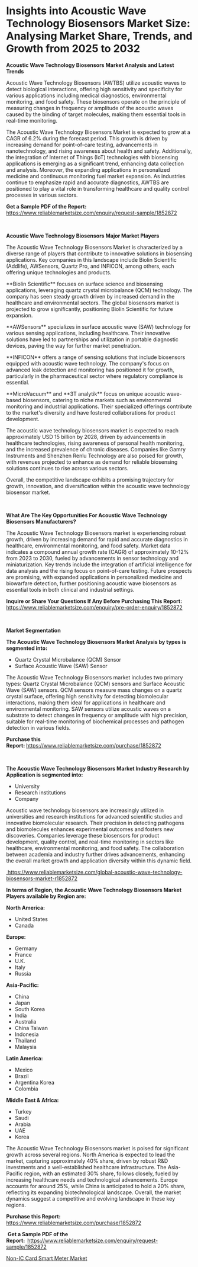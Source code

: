 <p><h1>Insights into Acoustic Wave Technology Biosensors Market Size: Analysing Market Share, Trends, and Growth from 2025 to 2032</h1></p><p><strong>Acoustic Wave Technology Biosensors Market Analysis and Latest Trends</strong></p>
<p><p>Acoustic Wave Technology Biosensors (AWTBS) utilize acoustic waves to detect biological interactions, offering high sensitivity and specificity for various applications including medical diagnostics, environmental monitoring, and food safety. These biosensors operate on the principle of measuring changes in frequency or amplitude of the acoustic waves caused by the binding of target molecules, making them essential tools in real-time monitoring.</p><p>The Acoustic Wave Technology Biosensors Market is expected to grow at a CAGR of 6.2% during the forecast period. This growth is driven by increasing demand for point-of-care testing, advancements in nanotechnology, and rising awareness about health and safety. Additionally, the integration of Internet of Things (IoT) technologies with biosensing applications is emerging as a significant trend, enhancing data collection and analysis. Moreover, the expanding applications in personalized medicine and continuous monitoring fuel market expansion. As industries continue to emphasize rapid and accurate diagnostics, AWTBS are positioned to play a vital role in transforming healthcare and quality control processes in various sectors.</p></p>
<p><strong>Get a Sample PDF of the Report:&nbsp;</strong> <a href="https://www.reliablemarketsize.com/enquiry/request-sample/1852872?utm_campaign=2413&utm_medium=2&utm_source=Github&utm_content=ia&utm_term=07042025&utm_id=acoustic-wave-technology-biosensors">https://www.reliablemarketsize.com/enquiry/request-sample/1852872</a></p>
<p>&nbsp;</p>
<p><strong>Acoustic Wave Technology Biosensors Major Market Players</strong></p>
<p><p>The Acoustic Wave Technology Biosensors Market is characterized by a diverse range of players that contribute to innovative solutions in biosensing applications. Key companies in this landscape include Biolin Scientific (Addlife), AWSensors, Quartz Pro, and INFICON, among others, each offering unique technologies and products.</p><p>**Biolin Scientific** focuses on surface science and biosensing applications, leveraging quartz crystal microbalance (QCM) technology. The company has seen steady growth driven by increased demand in the healthcare and environmental sectors. The global biosensors market is projected to grow significantly, positioning Biolin Scientific for future expansion.</p><p>**AWSensors** specializes in surface acoustic wave (SAW) technology for various sensing applications, including healthcare. Their innovative solutions have led to partnerships and utilization in portable diagnostic devices, paving the way for further market penetration.</p><p>**INFICON** offers a range of sensing solutions that include biosensors equipped with acoustic wave technology. The company's focus on advanced leak detection and monitoring has positioned it for growth, particularly in the pharmaceutical sector where regulatory compliance is essential.</p><p>**MicroVacuum** and **3T analytik** focus on unique acoustic wave-based biosensors, catering to niche markets such as environmental monitoring and industrial applications. Their specialized offerings contribute to the market's diversity and have fostered collaborations for product development.</p><p>The acoustic wave technology biosensors market is expected to reach approximately USD 15 billion by 2028, driven by advancements in healthcare technologies, rising awareness of personal health monitoring, and the increased prevalence of chronic diseases. Companies like Gamry Instruments and Shenzhen Renlu Technology are also poised for growth, with revenues projected to enhance as demand for reliable biosensing solutions continues to rise across various sectors. </p><p>Overall, the competitive landscape exhibits a promising trajectory for growth, innovation, and diversification within the acoustic wave technology biosensor market.</p></p>
<p>&nbsp;</p>
<p><strong>What Are The Key Opportunities For Acoustic Wave Technology Biosensors Manufacturers?</strong></p>
<p><p>The Acoustic Wave Technology Biosensors market is experiencing robust growth, driven by increasing demand for rapid and accurate diagnostics in healthcare, environmental monitoring, and food safety. Market data indicates a compound annual growth rate (CAGR) of approximately 10-12% from 2023 to 2030, fueled by advancements in sensor technology and miniaturization. Key trends include the integration of artificial intelligence for data analysis and the rising focus on point-of-care testing. Future prospects are promising, with expanded applications in personalized medicine and biowarfare detection, further positioning acoustic wave biosensors as essential tools in both clinical and industrial settings.</p></p>
<p><strong>Inquire or Share Your Questions If Any Before Purchasing This Report:</strong> <a href="https://www.reliablemarketsize.com/enquiry/pre-order-enquiry/1852872?utm_campaign=2413&utm_medium=2&utm_source=Github&utm_content=ia&utm_term=07042025&utm_id=acoustic-wave-technology-biosensors">https://www.reliablemarketsize.com/enquiry/pre-order-enquiry/1852872</a></p>
<p>&nbsp;</p>
<p><strong>Market Segmentation</strong></p>
<p><strong>The Acoustic Wave Technology Biosensors Market Analysis by types is segmented into:</strong></p>
<p><ul><li>Quartz Crystal Microbalance (QCM) Sensor</li><li>Surface Acoustic Wave (SAW) Sensor</li></ul></p>
<p><p>The Acoustic Wave Technology Biosensors market includes two primary types: Quartz Crystal Microbalance (QCM) sensors and Surface Acoustic Wave (SAW) sensors. QCM sensors measure mass changes on a quartz crystal surface, offering high sensitivity for detecting biomolecular interactions, making them ideal for applications in healthcare and environmental monitoring. SAW sensors utilize acoustic waves on a substrate to detect changes in frequency or amplitude with high precision, suitable for real-time monitoring of biochemical processes and pathogen detection in various fields.</p></p>
<p><strong>Purchase this Report:&nbsp;</strong><a href="https://www.reliablemarketsize.com/purchase/1852872?utm_campaign=2413&utm_medium=2&utm_source=Github&utm_content=ia&utm_term=07042025&utm_id=acoustic-wave-technology-biosensors">https://www.reliablemarketsize.com/purchase/1852872</a></p>
<p>&nbsp;</p>
<p><strong>The Acoustic Wave Technology Biosensors Market Industry Research by Application is segmented into:</strong></p>
<p><ul><li>University</li><li>Research institutions</li><li>Company</li></ul></p>
<p><p>Acoustic wave technology biosensors are increasingly utilized in universities and research institutions for advanced scientific studies and innovative biomolecular research. Their precision in detecting pathogens and biomolecules enhances experimental outcomes and fosters new discoveries. Companies leverage these biosensors for product development, quality control, and real-time monitoring in sectors like healthcare, environmental monitoring, and food safety. The collaboration between academia and industry further drives advancements, enhancing the overall market growth and application diversity within this dynamic field.</p></p>
<p><a href="https://www.reliablemarketsize.com/global-acoustic-wave-technology-biosensors-market-r1852872?utm_campaign=2413&utm_medium=2&utm_source=Github&utm_content=ia&utm_term=07042025&utm_id=acoustic-wave-technology-biosensors">&nbsp;https://www.reliablemarketsize.com/global-acoustic-wave-technology-biosensors-market-r1852872</a></p>
<p><strong>In terms of Region, the Acoustic Wave Technology Biosensors Market Players available by Region are:</strong></p>
<p>
    <p> <strong> North America: </strong>
        <ul>
            <li>United States</li>
            <li>Canada</li>
        </ul>
        </p> 
    <p> <strong> Europe: </strong>
        <ul>
            <li>Germany</li>
            <li>France</li>
            <li>U.K.</li>
            <li>Italy</li>
            <li>Russia</li>
        </ul>
        </p> 
    <p> <strong> Asia-Pacific: </strong>
        <ul>
            <li>China</li>
            <li>Japan</li>
            <li>South Korea</li>
            <li>India</li>
            <li>Australia</li>
            <li>China Taiwan</li>
            <li>Indonesia</li>
            <li>Thailand</li>
            <li>Malaysia</li>
        </ul>
        </p> 
    <p> <strong> Latin America: </strong>
        <ul>
            <li>Mexico</li>
            <li>Brazil</li>
            <li>Argentina Korea</li>
            <li>Colombia</li>
        </ul>
        </p> 
    <p> <strong> Middle East & Africa: </strong>
        <ul>
            <li>Turkey</li>
            <li>Saudi</li>
            <li>Arabia</li>
            <li>UAE</li>
            <li>Korea</li>
        </ul>
    </p>
    </p>
<p><p>The Acoustic Wave Technology Biosensors market is poised for significant growth across several regions. North America is expected to lead the market, capturing approximately 40% share, driven by robust R&D investments and a well-established healthcare infrastructure. The Asia-Pacific region, with an estimated 30% share, follows closely, fueled by increasing healthcare needs and technological advancements. Europe accounts for around 25%, while China is anticipated to hold a 20% share, reflecting its expanding biotechnological landscape. Overall, the market dynamics suggest a competitive and evolving landscape in these key regions.</p></p>
<p><strong>Purchase this Report: </strong><a href="https://www.reliablemarketsize.com/purchase/1852872?utm_campaign=2413&utm_medium=2&utm_source=Github&utm_content=ia&utm_term=07042025&utm_id=acoustic-wave-technology-biosensors">https://www.reliablemarketsize.com/purchase/1852872</a></p>
<p>&nbsp;<strong>Get a Sample PDF of the Report:&nbsp;&nbsp;</strong><a href="https://www.reliablemarketsize.com/enquiry/request-sample/1852872?utm_campaign=2413&utm_medium=2&utm_source=Github&utm_content=ia&utm_term=07042025&utm_id=acoustic-wave-technology-biosensors">https://www.reliablemarketsize.com/enquiry/request-sample/1852872</a></p>
<p><strong></strong></p>
<p><p><a href="https://github.com/dmitriyvo6rog/Market-Research-Report-List-1/blob/main/non-ic-card-smart-meter-market.md?utm_campaign=2413&utm_medium=2&utm_source=Github&utm_content=ia&utm_term=07042025&utm_id=acoustic-wave-technology-biosensors">Non-IC Card Smart Meter Market</a></p></p>
